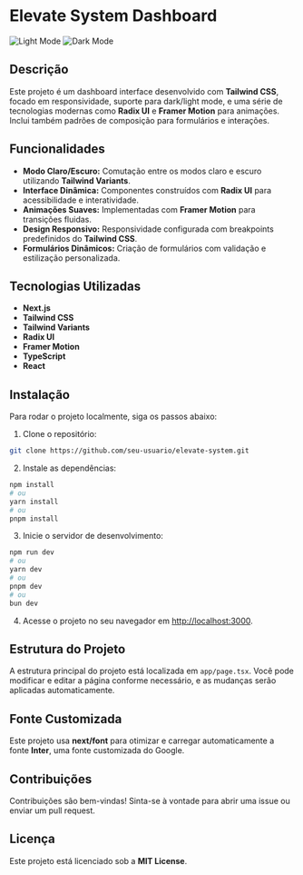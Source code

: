 # Elevate System Dashboard

![Light Mode](./mnt/data/light-mode.png)
![Dark Mode](./mnt/data/dark-mode.png)

## Descrição

Este projeto é um dashboard interface desenvolvido com **Tailwind CSS**, focado em responsividade, suporte para dark/light mode, e uma série de tecnologias modernas como **Radix UI** e **Framer Motion** para animações. Inclui também padrões de composição para formulários e interações.

## Funcionalidades

- **Modo Claro/Escuro:** Comutação entre os modos claro e escuro utilizando **Tailwind Variants**.
- **Interface Dinâmica:** Componentes construídos com **Radix UI** para acessibilidade e interatividade.
- **Animações Suaves:** Implementadas com **Framer Motion** para transições fluidas.
- **Design Responsivo:** Responsividade configurada com breakpoints predefinidos do **Tailwind CSS**.
- **Formulários Dinâmicos:** Criação de formulários com validação e estilização personalizada.

## Tecnologias Utilizadas

- **Next.js**
- **Tailwind CSS**
- **Tailwind Variants**
- **Radix UI**
- **Framer Motion**
- **TypeScript**
- **React**

## Instalação

Para rodar o projeto localmente, siga os passos abaixo:

1. Clone o repositório:

```bash
git clone https://github.com/seu-usuario/elevate-system.git
```

2. Instale as dependências:

```bash
npm install
# ou
yarn install
# ou
pnpm install
```

3. Inicie o servidor de desenvolvimento:

```bash
npm run dev
# ou
yarn dev
# ou
pnpm dev
# ou
bun dev
```

4. Acesse o projeto no seu navegador em [http://localhost:3000](http://localhost:3000).

## Estrutura do Projeto

A estrutura principal do projeto está localizada em `app/page.tsx`. Você pode modificar e editar a página conforme necessário, e as mudanças serão aplicadas automaticamente.

## Fonte Customizada

Este projeto usa **next/font** para otimizar e carregar automaticamente a fonte **Inter**, uma fonte customizada do Google.

## Contribuições

Contribuições são bem-vindas! Sinta-se à vontade para abrir uma issue ou enviar um pull request.

## Licença

Este projeto está licenciado sob a **MIT License**.

